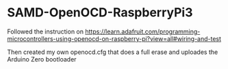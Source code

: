 # SAMD-OpenOCD-RaspberryPi3

Followed the instruction on https://learn.adafruit.com/programming-microcontrollers-using-openocd-on-raspberry-pi?view=all#wiring-and-test

Then created my own openocd.cfg that does a full erase and uploades the Arduino Zero bootloader
